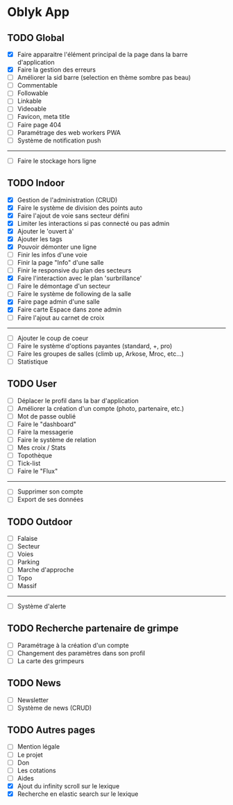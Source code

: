 # Oblyk App

## TODO Global
- [x] Faire apparaitre l'élément principal de la page dans la barre d'application
- [x] Faire la gestion des erreurs
- [ ] Améliorer la sid barre (selection en thème sombre pas beau)
- [ ] Commentable
- [ ] Followable
- [ ] Linkable
- [ ] Videoable
- [ ] Favicon, meta title
- [ ] Faire page 404
- [ ] Paramétrage des web workers PWA
- [ ] Système de notification push
___
- [ ] Faire le stockage hors ligne

## TODO Indoor
- [x] Gestion de l'administration (CRUD)
- [x] Faire le système de division des points auto
- [x] Faire l'ajout de voie sans secteur défini
- [x] Limiter les interactions si pas connecté ou pas admin
- [x] Ajouter le 'ouvert à'
- [x] Ajouter les tags
- [x] Pouvoir démonter une ligne
- [ ] Finir les infos d'une voie
- [ ] Finir la page "Info" d'une salle
- [ ] Finir le responsive du plan des secteurs
- [x] Faire l'interaction avec le plan 'surbrillance'
- [ ] Faire le démontage d'un secteur
- [ ] Faire le système de following de la salle
- [x] Faire page admin d'une salle
- [x] Faire carte Espace dans zone admin
- [ ] Faire l'ajout au carnet de croix
___
- [ ] Ajouter le coup de coeur
- [ ] Faire le système d'options payantes (standard, +, pro)
- [ ] Faire les groupes de salles (climb up, Arkose, Mroc, etc...)
- [ ] Statistique

## TODO User
- [ ] Déplacer le profil dans la bar d'application
- [ ] Améliorer la création d'un compte (photo, partenaire, etc.)
- [ ] Mot de passe oublié
- [ ] Faire le "dashboard"
- [ ] Faire la messagerie
- [ ] Faire le système de relation
- [ ] Mes croix / Stats
- [ ] Topothèque
- [ ] Tick-list
- [ ] Faire le "Flux"
---
- [ ] Supprimer son compte 
- [ ] Export de ses données

## TODO Outdoor
- [ ] Falaise
- [ ] Secteur
- [ ] Voies
- [ ] Parking
- [ ] Marche d'approche
- [ ] Topo
- [ ] Massif
---
- [ ] Système d'alerte

## TODO Recherche partenaire de grimpe
- [ ] Paramétrage à la création d'un compte
- [ ] Changement des paramètres dans son profil
- [ ] La carte des grimpeurs

## TODO News
- [ ] Newsletter
- [ ] Système de news (CRUD)

## TODO Autres pages
- [ ] Mention légale
- [ ] Le projet
- [ ] Don
- [ ] Les cotations
- [ ] Aides
- [x] Ajout du infinity scroll sur le lexique
- [x] Recherche en elastic search sur le lexique
